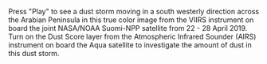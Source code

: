 Press "Play" to see a dust storm moving in a south westerly direction across the Arabian Peninsula in this true color image from the VIIRS instrument on board the joint NASA/NOAA Suomi-NPP satellite from 22 - 28 April 2019. Turn on the Dust Score layer from the Atmospheric Infrared Sounder (AIRS) instrument on board the Aqua satellite to investigate the amount of dust in this dust storm.
